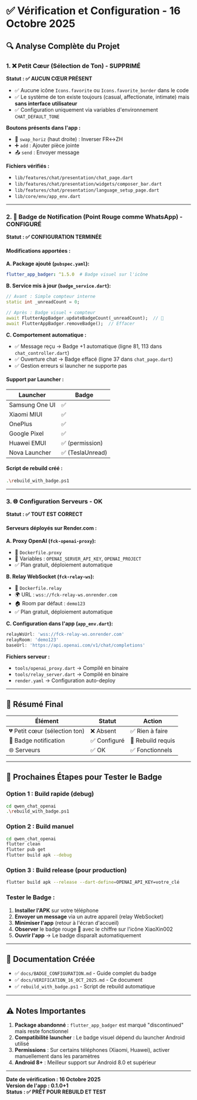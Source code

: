 # ✅ Vérification et Configuration - 16 Octobre 2025

## 🔍 Analyse Complète du Projet

### 1. ❌ Petit Cœur (Sélection de Ton) - **SUPPRIMÉ**

**Statut : ✅ AUCUN CŒUR PRÉSENT**

- ✅ Aucune icône `Icons.favorite` ou `Icons.favorite_border` dans le code
- ✅ Le système de ton existe toujours (casual, affectionate, intimate) mais **sans interface utilisateur**
- ✅ Configuration uniquement via variables d'environnement `CHAT_DEFAULT_TONE`

**Boutons présents dans l'app :**
- 🔄 `swap_horiz` (haut droite) : Inverser FR↔ZH
- ➕ `add` : Ajouter pièce jointe
- 📤 `send` : Envoyer message

**Fichiers vérifiés :**
- `lib/features/chat/presentation/chat_page.dart`
- `lib/features/chat/presentation/widgets/composer_bar.dart`
- `lib/features/chat/presentation/language_setup_page.dart`
- `lib/core/env/app_env.dart`

---

### 2. 🔴 Badge de Notification (Point Rouge comme WhatsApp) - **CONFIGURÉ**

**Statut : ✅ CONFIGURATION TERMINÉE**

#### Modifications apportées :

**A. Package ajouté (`pubspec.yaml`):**
```yaml
flutter_app_badger: ^1.5.0  # Badge visuel sur l'icône
```

**B. Service mis à jour (`badge_service.dart`):**
```dart
// Avant : Simple compteur interne
static int _unreadCount = 0;

// Après : Badge visuel + compteur
await FlutterAppBadger.updateBadgeCount(_unreadCount);  // 🔴
await FlutterAppBadger.removeBadge();  // Effacer
```

**C. Comportement automatique :**
- ✅ Message reçu → Badge +1 automatique (ligne 81, 113 dans `chat_controller.dart`)
- ✅ Ouverture chat → Badge effacé (ligne 37 dans `chat_page.dart`)
- ✅ Gestion erreurs si launcher ne supporte pas

#### Support par Launcher :
| Launcher | Badge |
|----------|-------|
| Samsung One UI | ✅ |
| Xiaomi MIUI | ✅ |
| OnePlus | ✅ |
| Google Pixel | ✅ |
| Huawei EMUI | ✅ (permission) |
| Nova Launcher | ✅ (TeslaUnread) |

#### Script de rebuild créé :
```bash
.\rebuild_with_badge.ps1
```

---

### 3. 🌐 Configuration Serveurs - **OK**

**Statut : ✅ TOUT EST CORRECT**

#### Serveurs déployés sur Render.com :

**A. Proxy OpenAI (`fck-openai-proxy`):**
- 📄 `Dockerfile.proxy`
- 🔧 Variables : `OPENAI_SERVER_API_KEY`, `OPENAI_PROJECT`
- ✅ Plan gratuit, déploiement automatique

**B. Relay WebSocket (`fck-relay-ws`):**
- 📄 `Dockerfile.relay`
- 🌍 URL : `wss://fck-relay-ws.onrender.com`
- 🏠 Room par défaut : `demo123`
- ✅ Plan gratuit, déploiement automatique

**C. Configuration dans l'app (`app_env.dart`):**
```dart
relayWsUrl: 'wss://fck-relay-ws.onrender.com'
relayRoom: 'demo123'
baseUrl: 'https://api.openai.com/v1/chat/completions'
```

**Fichiers serveur :**
- `tools/openai_proxy.dart` → Compilé en binaire
- `tools/relay_server.dart` → Compilé en binaire
- `render.yaml` → Configuration auto-deploy

---

## 🎯 Résumé Final

| Élément | Statut | Action |
|---------|--------|--------|
| 💔 Petit cœur (sélection ton) | ❌ Absent | ✅ Rien à faire |
| 🔴 Badge notification | ✅ Configuré | 🔨 Rebuild requis |
| 🌐 Serveurs | ✅ OK | ✅ Fonctionnels |

---

## 📱 Prochaines Étapes pour Tester le Badge

### Option 1 : Build rapide (debug)
```bash
cd qwen_chat_openai
.\rebuild_with_badge.ps1
```

### Option 2 : Build manuel
```bash
cd qwen_chat_openai
flutter clean
flutter pub get
flutter build apk --debug
```

### Option 3 : Build release (pour production)
```bash
flutter build apk --release --dart-define=OPENAI_API_KEY=votre_clé
```

### Tester le Badge :
1. **Installer l'APK** sur votre téléphone
2. **Envoyer un message** via un autre appareil (relay WebSocket)
3. **Minimiser l'app** (retour à l'écran d'accueil)
4. **Observer** le badge rouge 🔴 avec le chiffre sur l'icône XiaoXin002
5. **Ouvrir l'app** → Le badge disparaît automatiquement

---

## 📄 Documentation Créée

- ✅ `docs/BADGE_CONFIGURATION.md` - Guide complet du badge
- ✅ `docs/VERIFICATION_16_OCT_2025.md` - Ce document
- ✅ `rebuild_with_badge.ps1` - Script de rebuild automatique

---

## ⚠️ Notes Importantes

1. **Package abandonné** : `flutter_app_badger` est marqué "discontinued" mais reste fonctionnel
2. **Compatibilité launcher** : Le badge visuel dépend du launcher Android utilisé
3. **Permissions** : Sur certains téléphones (Xiaomi, Huawei), activer manuellement dans les paramètres
4. **Android 8+** : Meilleur support sur Android 8.0 et supérieur

---

**Date de vérification : 16 Octobre 2025**  
**Version de l'app : 0.1.0+1**  
**Status : ✅ PRÊT POUR REBUILD ET TEST**


